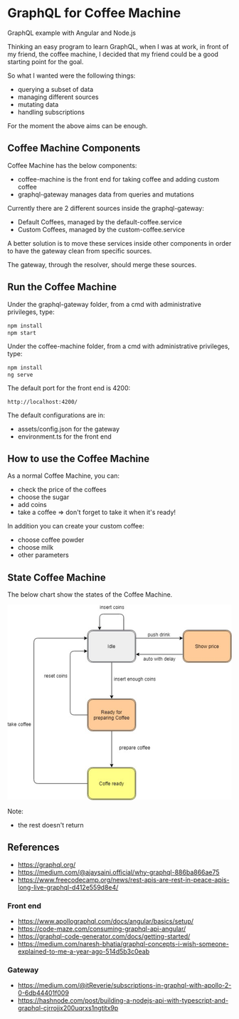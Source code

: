 # GraphQL for Coffee Machine

GraphQL example with Angular and Node.js

Thinking an easy program to learn GraphQL, when I was at work, in front of my friend, the coffee machine, I decided that my friend could be a good starting point for the goal.

So what I wanted were the following things:

- querying a subset of data
- managing different sources
- mutating data
- handling subscriptions

For the moment the above aims can be enough.

## Coffee Machine Components

Coffee Machine has the below components:

- coffee-machine is the front end for taking coffee and adding custom coffee
- graphql-gateway manages data from queries and mutations

Currently there are 2 different sources inside the graphql-gateway:

- Default Coffees, managed by the default-coffee.service
- Custom Coffees, managed by the custom-coffee.service

A better solution is to move these services inside other components in order to have the gateway clean from specific sources.

The gateway, through the resolver, should merge these sources.

## Run the Coffee Machine

Under the graphql-gateway folder, from a cmd with administrative privileges, type:

    npm install
    npm start

Under the coffee-machine folder, from a cmd with administrative privileges, type:

    npm install
    ng serve

The default port for the front end is 4200:

    http://localhost:4200/

The default configurations are in:

- assets/config.json for the gateway
- environment.ts for the front end

## How to use the Coffee Machine

As a normal Coffee Machine, you can:

- check the price of the coffees
- choose the sugar
- add coins
- take a coffee => don't forget to take it when it's ready!

In addition you can create your custom coffee:

- choose coffee powder
- choose milk
- other parameters

## State Coffee Machine

The below chart show the states of the Coffee Machine.

![State Coffee Machine](assets/state-coffee-machine.jpg)

Note:

- the rest doesn't return

## References

- <https://graphql.org/>
- <https://medium.com/@ajaysaini.official/why-graphql-886ba866ae75>
- https://www.freecodecamp.org/news/rest-apis-are-rest-in-peace-apis-long-live-graphql-d412e559d8e4/

### Front end

- <https://www.apollographql.com/docs/angular/basics/setup/>
- <https://code-maze.com/consuming-graphql-api-angular/>
- <https://graphql-code-generator.com/docs/getting-started/>
- <https://medium.com/naresh-bhatia/graphql-concepts-i-wish-someone-explained-to-me-a-year-ago-514d5b3c0eab>

### Gateway

- <https://medium.com/@itReverie/subscriptions-in-graphql-with-apollo-2-0-6db44401f009>
- <https://hashnode.com/post/building-a-nodejs-api-with-typescript-and-graphql-cjrrojjx200uqrxs1ngtitx9p>
